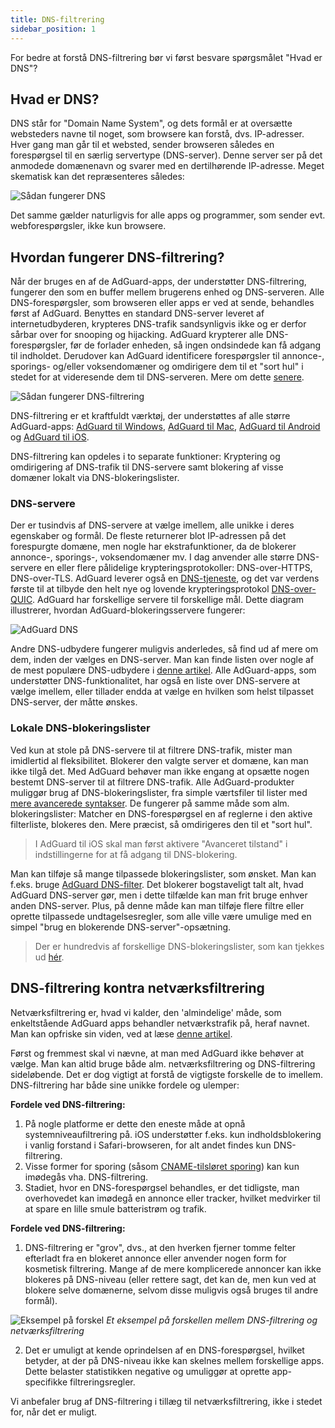 ```yaml
---
title: DNS-filtrering
sidebar_position: 1
---
```


For bedre at forstå DNS-filtrering bør vi først besvare spørgsmålet "Hvad er DNS"?

## Hvad er DNS?

DNS står for "Domain Name System", og dets formål er at oversætte websteders navne til noget, som browsere kan forstå, dvs. IP-adresser. Hver gang man går til et websted, sender browseren således en forespørgsel til en særlig servertype (DNS-server). Denne server ser på det anmodede domænenavn og svarer med en dertilhørende IP-adresse. Meget skematisk kan det repræsenteres således:

![Sådan fungerer DNS](https://cdn.adguard.com/public/Adguard/kb/DNS_filtering/how_dns_works_en.png)

Det samme gælder naturligvis for alle apps og programmer, som sender evt. webforespørgsler, ikke kun browsere.

## Hvordan fungerer DNS-filtrering?

Når der bruges en af de AdGuard-apps, der understøtter DNS-filtrering, fungerer den som en buffer mellem brugerens enhed og DNS-serveren. Alle DNS-forespørgsler, som browseren eller apps er ved at sende, behandles først af AdGuard. Benyttes en standard DNS-server leveret af internetudbyderen, krypteres DNS-trafik sandsynligvis ikke og er derfor sårbar over for snooping og hijacking. AdGuard krypterer alle DNS-forespørgsler, før de forlader enheden, så ingen ondsindede kan få adgang til indholdet. Derudover kan AdGuard identificere forespørgsler til annonce-, sporings- og/eller voksendomæner og omdirigere dem til et "sort hul" i stedet for at videresende dem til DNS-serveren. Mere om dette [senere](#local-dns-blocklists).

![Sådan fungerer DNS-filtrering](https://cdn.adguard.com/public/Adguard/kb/DNS_filtering/how_dns_filtering_works_en.png)

DNS-filtrering er et kraftfuldt værktøj, der understøttes af alle større AdGuard-apps: [AdGuard til Windows](https://adguard.com/en/adguard-windows/overview.html), [AdGuard til Mac](https://adguard.com/en/adguard-mac/overview.html), [AdGuard til Android](https://adguard.com/en/adguard-android/overview.html) og [AdGuard til iOS](https://adguard.com/en/adguard-ios/overview.html).

DNS-filtrering kan opdeles i to separate funktioner: Kryptering og omdirigering af DNS-trafik til DNS-servere samt blokering af visse domæner lokalt via DNS-blokeringslister.

### DNS-servere

Der er tusindvis af DNS-servere at vælge imellem, alle unikke i deres egenskaber og formål. De fleste returnerer blot IP-adressen på det forespurgte domæne, men nogle har ekstrafunktioner, da de blokerer annonce-, sporings-, voksendomæner mv. I dag anvender alle større DNS-servere en eller flere pålidelige krypteringsprotokoller: DNS-over-HTTPS, DNS-over-TLS. AdGuard leverer også en [DNS-tjeneste](https://adguard-dns.io/en/welcome.html), og det var verdens første til at tilbyde den helt nye og lovende krypteringsprotokol [DNS-over-QUIC](https://adguard.com/en/blog/dns-over-quic.html). AdGuard har forskellige servere til forskellige mål. Dette diagram illustrerer, hvordan AdGuard-blokeringsservere fungerer:

![AdGuard DNS](https://cdn.adguard.com/public/Adguard/kb/DNS_filtering/adguard_dns_en.jpg)

Andre DNS-udbydere fungerer muligvis anderledes, så find ud af mere om dem, inden der vælges en DNS-server. Man kan finde listen over nogle af de mest populære DNS-udbydere i [denne artikel](dns-providers.md). Alle AdGuard-apps, som understøtter DNS-funktionalitet, har også en liste over DNS-servere at vælge imellem, eller tillader endda at vælge en hvilken som helst tilpasset DNS-server, der måtte ønskes.

### Lokale DNS-blokeringslister

Ved kun at stole på DNS-servere til at filtrere DNS-trafik, mister man imidlertid al fleksibilitet. Blokerer den valgte server et domæne, kan man ikke tilgå det. Med AdGuard behøver man ikke engang at opsætte nogen bestemt DNS-server til at filtrere DNS-trafik. Alle AdGuard-produkter muliggør brug af DNS-blokeringslister, fra simple værtsfiler til lister med [mere avancerede syntakser](dns-filtering-syntax.md). De fungerer på samme måde som alm. blokeringslister: Matcher en DNS-forespørgsel en af reglerne i den aktive filterliste, blokeres den. Mere præcist, så omdirigeres den til et "sort hul".
> I AdGuard til iOS skal man først aktivere "Avanceret tilstand" i indstillingerne for at få adgang til DNS-blokering.

Man kan tilføje så mange tilpassede blokeringslister, som ønsket. Man kan f.eks. bruge [AdGuard DNS-filter](https://github.com/AdguardTeam/AdGuardSDNSFilter). Det blokerer bogstaveligt talt alt, hvad AdGuard DNS-server gør, men i dette tilfælde kan man frit bruge enhver anden DNS-server. Plus, på denne måde kan man tilføje flere filtre eller oprette tilpassede undtagelsesregler, som alle ville være umulige med en simpel "brug en blokerende DNS-server"-opsætning.
> Der er hundredvis af forskellige DNS-blokeringslister, som kan tjekkes ud [hér](https://filterlists.com/).

## DNS-filtrering kontra netværksfiltrering

Netværksfiltrering er, hvad vi kalder, den 'almindelige' måde, som enkeltstående AdGuard apps behandler netværkstrafik på, heraf navnet. Man kan opfriske sin viden, ved at læse [denne artikel](https://kb.adguard.com/en/general/how-ad-blocking-works).

Først og fremmest skal vi nævne, at man med AdGuard ikke behøver at vælge. Man kan altid bruge både alm. netværksfiltrering og DNS-filtrering sideløbende. Det er dog vigtigt at forstå de vigtigste forskelle de to imellem. DNS-filtrering har både sine unikke fordele og ulemper:

**Fordele ved DNS-filtrering:**

1. På nogle platforme er dette den eneste måde at opnå systemniveaufiltrering på. iOS understøtter f.eks. kun indholdsblokering i vanlig forstand i Safari-browseren, for alt andet findes kun DNS-filtrering.
2. Visse former for sporing (såsom [CNAME-tilsløret sporing](https://adguard.com/en/blog/cname-tracking.html)) kan kun imødegås vha. DNS-filtrering.
3. Stadiet, hvor en DNS-forespørgsel behandles, er det tidligste, man overhovedet kan imødegå en annonce eller tracker, hvilket medvirker til at spare en lille smule batteristrøm og trafik.

**Fordele ved DNS-filtrering:**

1. DNS-filtrering er "grov", dvs., at den hverken fjerner tomme felter efterladt fra en blokeret annonce eller anvender nogen form for kosmetisk filtrering. Mange af de mere komplicerede annoncer kan ikke blokeres på DNS-niveau (eller rettere sagt, det kan de, men kun ved at blokere selve domænerne, selvom disse muligvis også bruges til andre formål).

![Eksempel på forskel](https://cdn.adguard.com/public/Adguard/kb/DNS_filtering/dns_diff.jpg) *Et eksempel på forskellen mellem DNS-filtrering og netværksfiltrering*

2. Det er umuligt at kende oprindelsen af en DNS-forespørgsel, hvilket betyder, at der på DNS-niveau ikke kan skelnes mellem forskellige apps. Dette belaster statistikken negative og umuliggør at oprette app-specifikke filtreringsregler.

Vi anbefaler brug af DNS-filtrering i tillæg til netværksfiltrering, ikke i stedet for, når det er muligt.
